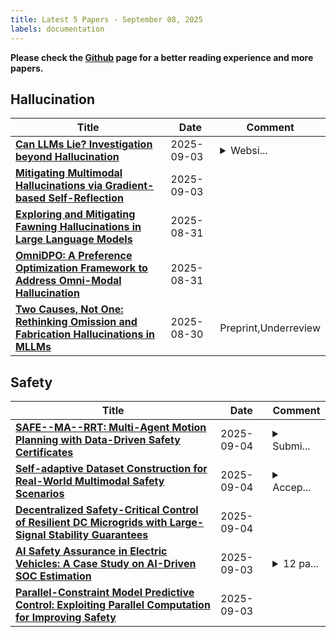```yaml
---
title: Latest 5 Papers - September 08, 2025
labels: documentation
---
```

**Please check the [Github](https://github.com/dingyue772/DailyArxiv) page for a better reading experience and more papers.**

## Hallucination
| **Title** | **Date** | **Comment** |
| --- | --- | --- |
| **[Can LLMs Lie? Investigation beyond Hallucination](http://arxiv.org/abs/2509.03518v1)** | 2025-09-03 | <details><summary>Websi...</summary><p>Website at https://llm-liar.github.io/</p></details> |
| **[Mitigating Multimodal Hallucinations via Gradient-based Self-Reflection](http://arxiv.org/abs/2509.03113v1)** | 2025-09-03 |  |
| **[Exploring and Mitigating Fawning Hallucinations in Large Language Models](http://arxiv.org/abs/2509.00869v1)** | 2025-08-31 |  |
| **[OmniDPO: A Preference Optimization Framework to Address Omni-Modal Hallucination](http://arxiv.org/abs/2509.00723v1)** | 2025-08-31 |  |
| **[Two Causes, Not One: Rethinking Omission and Fabrication Hallucinations in MLLMs](http://arxiv.org/abs/2509.00371v1)** | 2025-08-30 | Preprint,Underreview |

## Safety
| **Title** | **Date** | **Comment** |
| --- | --- | --- |
| **[SAFE--MA--RRT: Multi-Agent Motion Planning with Data-Driven Safety Certificates](http://arxiv.org/abs/2509.04413v1)** | 2025-09-04 | <details><summary>Submi...</summary><p>Submitted to IEEE Transactions on Automation Science and Engineering</p></details> |
| **[Self-adaptive Dataset Construction for Real-World Multimodal Safety Scenarios](http://arxiv.org/abs/2509.04403v1)** | 2025-09-04 | <details><summary>Accep...</summary><p>Accepted at EMNLP 2025 Findings</p></details> |
| **[Decentralized Safety-Critical Control of Resilient DC Microgrids with Large-Signal Stability Guarantees](http://arxiv.org/abs/2509.03789v1)** | 2025-09-04 |  |
| **[AI Safety Assurance in Electric Vehicles: A Case Study on AI-Driven SOC Estimation](http://arxiv.org/abs/2509.03270v1)** | 2025-09-03 | <details><summary>12 pa...</summary><p>12 pages, 9 figures, EVS38, https://evs38-program.org/en/evs-38-proceedings/all</p></details> |
| **[Parallel-Constraint Model Predictive Control: Exploiting Parallel Computation for Improving Safety](http://arxiv.org/abs/2509.03261v1)** | 2025-09-03 |  |

